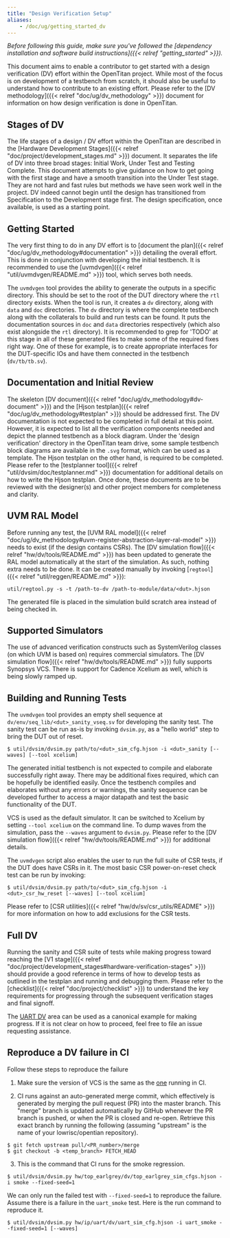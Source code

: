 ```yaml
---
title: "Design Verification Setup"
aliases:
    - /doc/ug/getting_started_dv
---
```


_Before following this guide, make sure you've followed the [dependency installation and software build instructions]({{< relref "getting_started" >}})._

This document aims to enable a contributor to get started with a design verification (DV) effort within the OpenTitan project.
While most of the focus is on development of a testbench from scratch, it should also be useful to understand how to contribute to an existing effort.
Please refer to the [DV methodology]({{< relref "doc/ug/dv_methodology" >}}) document for information on how design verification is done in OpenTitan.

## Stages of DV

The life stages of a design / DV effort within the OpenTitan are described in the [Hardware Development Stages]({{< relref "doc/project/development_stages.md" >}}) document.
It separates the life of DV into three broad stages: Initial Work, Under Test and Testing Complete.
This document attempts to give guidance on how to get going with the first stage and have a smooth transition into the Under Test stage.
They are not hard and fast rules but methods we have seen work well in the project.
DV indeed cannot begin until the design has transitioned from Specification to the Development stage first.
The design specification, once available, is used as a starting point.

## Getting Started

The very first thing to do in any DV effort is to [document the plan]({{< relref "doc/ug/dv_methodology#documentation" >}}) detailing the overall effort.
This is done in conjunction with developing the initial testbench.
It is recommended to use the [uvmdvgen]({{< relref "util/uvmdvgen/README.md" >}}) tool, which serves both needs.

The `uvmdvgen` tool provides the ability to generate the outputs in a specific directory.
This should be set to the root of the DUT directory where the `rtl` directory exists.
When the tool is run, it creates a `dv` directory, along with `data` and `doc` directories.
The `dv` directory is where the complete testbench along with the collaterals to build and run tests can be found.
It puts the documentation sources in `doc` and `data` directories respectively (which also exist alongside the `rtl` directory).
It is recommended to grep for 'TODO' at this stage in all of these generated files to make some of the required fixes right way.
One of these for example, is to create appropriate interfaces for the DUT-specific IOs and have them connected in the testbench (`dv/tb/tb.sv`).

## Documentation and Initial Review

The skeleton [DV document]({{< relref "doc/ug/dv_methodology#dv-document" >}}) and the [Hjson testplan]({{< relref "doc/ug/dv_methodology#testplan" >}}) should be addressed first.
The DV documentation is not expected to be completed in full detail at this point.
However, it is expected to list all the verification components needed and depict the planned testbench as a block diagram.
Under the 'design verification' directory in the OpenTitan team drive, some sample testbench block diagrams are available in the `.svg` format, which can be used as a template.
The Hjson testplan on the other hand, is required to be completed.
Please refer to the [testplanner tool]({{< relref "util/dvsim/doc/testplanner.md" >}}) documentation for additional details on how to write the Hjson testplan.
Once done, these documents are to be reviewed with the designer(s) and other project members for completeness and clarity.

## UVM RAL Model

Before running any test, the [UVM RAL model]({{< relref "doc/ug/dv_methodology#uvm-register-abstraction-layer-ral-model" >}}) needs to exist (if the design contains CSRs).
The [DV simulation flow]({{< relref "hw/dv/tools/README.md" >}}) has been updated to generate the RAL model automatically at the start of the simulation.
As such, nothing extra needs to be done.
It can be created manually by invoking [`regtool`]({{< relref "util/reggen/README.md" >}}):
```console
util/regtool.py -s -t /path-to-dv /path-to-module/data/<dut>.hjson
```

The generated file is placed in the simulation build scratch area instead of being checked in.

## Supported Simulators

The use of advanced verification constructs such as SystemVerilog classes (on which UVM is based on) requires commercial simulators.
The [DV simulation flow]({{< relref "hw/dv/tools/README.md" >}}) fully supports Synopsys VCS.
There is support for Cadence Xcelium as well, which is being slowly ramped up.

## Building and Running Tests

The `uvmdvgen` tool provides an empty shell sequence at `dv/env/seq_lib/<dut>_sanity_vseq.sv` for developing the sanity test.
The sanity test can be run as-is by invoking `dvsim.py`, as a "hello world" step to bring the DUT out of reset.
```console
$ util/dvsim/dvsim.py path/to/<dut>_sim_cfg.hjson -i <dut>_sanity [--waves] [--tool xcelium]
```

The generated initial testbench is not expected to compile and elaborate successfully right away.
There may be additional fixes required, which can be hopefully be identified easily.
Once the testbench compiles and elaborates without any errors or warnings, the sanity sequence can be developed further to access a major datapath and test the basic functionality of the DUT.

VCS is used as the default simulator.
It can be switched to Xcelium by setting `--tool xcelium` on the command line.
To dump waves from the simulation, pass the `--waves` argument to `dvsim.py`.
Please refer to the [DV simulation flow]({{< relref "hw/dv/tools/README.md" >}}) for additional details.

The `uvmdvgen` script also enables the user to run the full suite of CSR tests, if the DUT does have CSRs in it.
The most basic CSR power-on-reset check test can be run by invoking:
```console
$ util/dvsim/dvsim.py path/to/<dut>_sim_cfg.hjson -i <dut>_csr_hw_reset [--waves] [--tool xcelium]
```
Please refer to [CSR utilities]({{< relref "hw/dv/sv/csr_utils/README" >}}) for more information on how to add exclusions for the CSR tests.

## Full DV

Running the sanity and CSR suite of tests while making progress toward reaching the [V1 stage]({{< relref "doc/project/development_stages#hardware-verification-stages" >}}) should provide a good reference in terms of how to develop tests as outlined in the testplan and running and debugging them.
Please refer to the [checklist]({{< relref "doc/project/checklist" >}}) to understand the key requirements for progressing through the subsequent verification stages and final signoff.

The [UART DV](https://github.com/lowRISC/opentitan/tree/master/hw/ip/uart/dv) area can be used as a canonical example for making progress.
If it is not clear on how to proceed, feel free to file an issue requesting assistance.

## Reproduce a DV failure in CI

Follow these steps to reproduce the failure

1. Make sure the version of VCS is the same as the [one](https://github.com/lowRISC/opentitan-private-ci/blob/master/jobs.yml#L5) running in CI.

2. CI runs against an auto-generated merge commit, which effectively is generated by merging the pull request (PR) into the master branch.
This "merge" branch is updated automatically by GitHub whenever the PR branch is pushed, or when the PR is closed and re-open.
Retrieve this exact branch by running the following (assuming "upstream" is the name of your lowrisc/opentian repository).
```console
$ git fetch upstream pull/<PR_number>/merge
$ git checkout -b <temp_branch> FETCH_HEAD
```

3. This is the command that CI runs for the smoke regression.
```console
$ util/dvsim/dvsim.py hw/top_earlgrey/dv/top_earlgrey_sim_cfgs.hjson -i smoke --fixed-seed=1
```
We can only run the failed test with `--fixed-seed=1` to reproduce the failure.
Assume there is a failure in the `uart_smoke` test. Here is the run command to reproduce it.
```console
$ util/dvsim/dvsim.py hw/ip/uart/dv/uart_sim_cfg.hjson -i uart_smoke --fixed-seed=1 [--waves]
```
